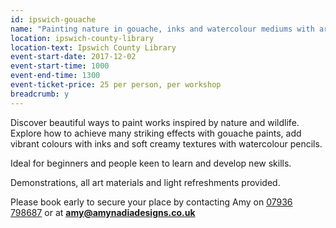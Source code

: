 ```yaml
---
id: ipswich-gouache
name: "Painting nature in gouache, inks and watercolour mediums with artist Amy Beckwith"
location: ipswich-county-library
location-text: Ipswich County Library
event-start-date: 2017-12-02
event-start-time: 1000
event-end-time: 1300
event-ticket-price: 25 per person, per workshop
breadcrumb: y
---
```


Discover beautiful ways to paint works inspired by nature and wildlife. Explore how to achieve many striking effects with gouache paints, add vibrant colours with inks and soft creamy textures with watercolour pencils.

Ideal for beginners and people keen to learn and develop new skills.

Demonstrations, all art materials and light refreshments provided.

Please book early to secure your place by contacting Amy on [07936 798687](tel:07986798687) or at **amy@amynadiadesigns.co.uk**
